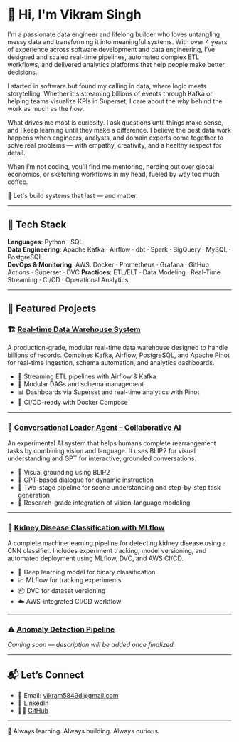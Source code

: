 
# 👋 Hi, I'm Vikram Singh

I'm a passionate data engineer and lifelong builder who loves untangling messy data and transforming it into meaningful systems. With over 4 years of experience across software development and data engineering, I've designed and scaled real-time pipelines, automated complex ETL workflows, and delivered analytics platforms that help people make better decisions.

I started in software but found my calling in data, where logic meets storytelling. Whether it's streaming billions of events through Kafka or helping teams visualize KPIs in Superset, I care about the *why* behind the work as much as the *how*.

What drives me most is curiosity. I ask questions until things make sense, and I keep learning until they make a difference. I believe the best data work happens when engineers, analysts, and domain experts come together to solve real problems — with empathy, creativity, and a healthy respect for detail.

When I’m not coding, you’ll find me mentoring, nerding out over global economics, or sketching workflows in my head, fueled by way too much coffee.

🚀 Let's build systems that last — and matter.

---

## 🔧 Tech Stack

**Languages**: Python · SQL  
**Data Engineering**: Apache Kafka · Airflow · dbt · Spark · BigQuery · MySQL · PostgreSQL  
**DevOps & Monitoring**: AWS. Docker · Prometheus · Grafana · GitHub Actions · Superset · DVC
**Practices**: ETL/ELT · Data Modeling · Real-Time Streaming · CI/CD · Operational Analytics  

---

## 🌟 Featured Projects

### 🏗️ [Real-time Data Warehouse System](https://github.com/Vk-Singh/real-logs)
A production-grade, modular real-time data warehouse designed to handle billions of records. Combines Kafka, Airflow, PostgreSQL, and Apache Pinot for real-time ingestion, schema automation, and analytics dashboards.

- 🔄 Streaming ETL pipelines with Airflow & Kafka
- 🧩 Modular DAGs and schema management
- 📊 Dashboards via Superset and real-time analytics with Pinot
- 🐳 CI/CD-ready with Docker Compose

---


### 🧠 [Conversational Leader Agent – Collaborative AI](https://github.com/Vk-Singh/Collaborative-Agent-Rearrangement-Task)
An experimental AI system that helps humans complete rearrangement tasks by combining vision and language. It uses BLIP2 for visual understanding and GPT for interactive, grounded conversations.

- 🧠 Visual grounding using BLIP2
- 💬 GPT-based dialogue for dynamic instruction
- 🧭 Two-stage pipeline for scene understanding and step-by-step task generation
- 🚀 Research-grade integration of vision-language modeling

---

### 🧠 [Kidney Disease Classification with MLflow](https://github.com/Vk-Singh/Kidney-Disease-Classification)
A complete machine learning pipeline for detecting kidney disease using a CNN classifier. Includes experiment tracking, model versioning, and automated deployment using MLflow, DVC, and AWS CI/CD.

- 🤖 Deep learning model for binary classification
- 📈 MLflow for tracking experiments
- 📦 DVC for dataset versioning
- ☁️ AWS-integrated CI/CD workflow


---

### ⚠️ [Anomaly Detection Pipeline](https://github.com/Vk-Singh/anomoly-detection-pipeline)
*Coming soon — description will be added once finalized.*

---

## 📬 Let’s Connect

- 📧 Email: vikram5849d@gmail.com  
- 💼 [LinkedIn](https://www.linkedin.com/in/vkd-singh)  
- 🧑‍💻 [GitHub](https://github.com/Vk-Singh)

---

🧠 Always learning. Always building. Always curious.


